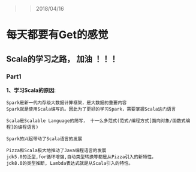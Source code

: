 >>2018/04/16
# 每天都要有Get的感觉
## Scala的学习之路， 加油 ！！！

### Part1
**1、学习Scala的原因**:
```
Spark是新一代内存级大数据计算框架，是大数据的重要内容
Spark就是使用Scala编写的。因此为了更好的学习Spark，需要掌握Scala这门语言

Scala是Scalable Language的简写， 十一么多范式(范式/编程方式[面向对象/函数式编程]的编程语言)

Spark的兴起带动了Scala语言的发展

Pizza和Scala极大地推动了Java编程语言的发展
jdk5.0的泛型,for循环增强,自动类型转换等都是从Pizza引入的新特性。
jdk8.0的类型推断, Lambda表达式就是从Scala引入的特性。 
```
        